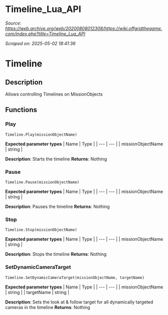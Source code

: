 # Timeline_Lua_API

*Source: https://web.archive.org/web/20200808012308/https://wiki.offgridthegame.com/index.php?title=Timeline_Lua_API*

*Scraped on: 2025-05-02 18:41:36*


# Timeline
## Description
Allows controlling Timelines on MissionObjects
## Functions
### Play
```
Timeline.Play(missionObjectName)
```
**Expected parameter types**
| Name | Type |
| --- | --- |
| missionObjectName | string |

**Description**: Starts the timeline
**Returns**: Nothing
### Pause
```
Timeline.Pause(missionObjectName)
```
**Expected parameter types**
| Name | Type |
| --- | --- |
| missionObjectName | string |

**Description**: Pauses the timeline
**Returns**: Nothing
### Stop
```
Timeline.Stop(missionObjectName)
```
**Expected parameter types**
| Name | Type |
| --- | --- |
| missionObjectName | string |

**Description**: Stops the timeline
**Returns**: Nothing
### SetDynamicCameraTarget
```
Timeline.SetDynamicCameraTarget(missionObjectName, targetName)
```
**Expected parameter types**
| Name | Type |
| --- | --- |
| missionObjectName | string |
| targetName | string |

**Description**: Sets the look at & follow target for all dynamically targeted cameras in the timeline
**Returns**: Nothing
